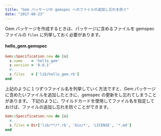 ```yaml
---
title: "Gem パッケージの gemspec へのファイルの追加し忘れを防ぐ"
date: "2017-08-23"
---
```


Gem パッケージを作成するときは、パッケージに含めるファイルを gemspec ファイルの `files` に列挙しておく必要があります。

#### hello_gem.gemspec

~~~ ruby
Gem::Specification.new do |s|
  s.name    = 'hello_gem'
  s.version = '0.0.1'
  #...
  s.files   = ['lib/hello_gem.rb']
end
~~~

上記のように１つずつファイル名を列挙していく方法ですと、Gem パッケージに含めたいファイルを追加したときに、gemspec の更新をし忘れてしまうことがあります。
下記のように、ワイルドカードを使用してファイル名を指定しておけば、ファイルの追加し忘れを防ぐことができます。

~~~ ruby
Gem::Specification.new do |s|
  #...
  s.files = Dir['lib/**/*.rb', 'bin/*', 'LICENSE', '*.md']
end
~~~

